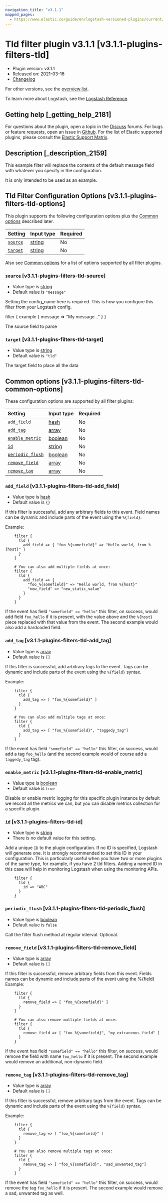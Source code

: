 ```yaml
---
navigation_title: "v3.1.1"
mapped_pages:
  - https://www.elastic.co/guide/en/logstash-versioned-plugins/current/v3.1.1-plugins-filters-tld.html
---
```


# Tld filter plugin v3.1.1 [v3.1.1-plugins-filters-tld]

* Plugin version: v3.1.1
* Released on: 2021-03-16
* [Changelog](https://github.com/logstash-plugins/logstash-filter-tld/blob/v3.1.1/CHANGELOG.md)

For other versions, see the [overview list](filter-tld-index.md).

To learn more about Logstash, see the [Logstash Reference](https://www.elastic.co/guide/en/logstash/current/index.html).

## Getting help [_getting_help_2181]

For questions about the plugin, open a topic in the [Discuss](http://discuss.elastic.co) forums. For bugs or feature requests, open an issue in [Github](https://github.com/logstash-plugins/logstash-filter-tld). For the list of Elastic supported plugins, please consult the [Elastic Support Matrix](https://www.elastic.co/support/matrix#matrix_logstash_plugins).

## Description [_description_2159]

This example filter will replace the contents of the default message field with whatever you specify in the configuration.

It is only intended to be used as an example.

## Tld Filter Configuration Options [v3.1.1-plugins-filters-tld-options]

This plugin supports the following configuration options plus the [Common options](v3-1-1-plugins-filters-tld.md#v3.1.1-plugins-filters-tld-common-options) described later.

| Setting | Input type | Required |
| :- | :- | :- |
| [`source`](v3-1-1-plugins-filters-tld.md#v3.1.1-plugins-filters-tld-source) | [string](/lsr/value-types.md#string) | No |
| [`target`](v3-1-1-plugins-filters-tld.md#v3.1.1-plugins-filters-tld-target) | [string](/lsr/value-types.md#string) | No |

Also see [Common options](v3-1-1-plugins-filters-tld.md#v3.1.1-plugins-filters-tld-common-options) for a list of options supported by all filter plugins.

### `source` [v3.1.1-plugins-filters-tld-source]

* Value type is [string](/lsr/value-types.md#string)
* Default value is `"message"`

Setting the config\_name here is required. This is how you configure this filter from your Logstash config.

filter { example { message ⇒ "My message…" } }

The source field to parse

### `target` [v3.1.1-plugins-filters-tld-target]

* Value type is [string](/lsr/value-types.md#string)
* Default value is `"tld"`

The target field to place all the data

## Common options [v3.1.1-plugins-filters-tld-common-options]

These configuration options are supported by all filter plugins:

| Setting | Input type | Required |
| :- | :- | :- |
| [`add_field`](v3-1-1-plugins-filters-tld.md#v3.1.1-plugins-filters-tld-add_field) | [hash](/lsr/value-types.md#hash) | No |
| [`add_tag`](v3-1-1-plugins-filters-tld.md#v3.1.1-plugins-filters-tld-add_tag) | [array](/lsr/value-types.md#array) | No |
| [`enable_metric`](v3-1-1-plugins-filters-tld.md#v3.1.1-plugins-filters-tld-enable_metric) | [boolean](/lsr/value-types.md#boolean) | No |
| [`id`](v3-1-1-plugins-filters-tld.md#v3.1.1-plugins-filters-tld-id) | [string](/lsr/value-types.md#string) | No |
| [`periodic_flush`](v3-1-1-plugins-filters-tld.md#v3.1.1-plugins-filters-tld-periodic_flush) | [boolean](/lsr/value-types.md#boolean) | No |
| [`remove_field`](v3-1-1-plugins-filters-tld.md#v3.1.1-plugins-filters-tld-remove_field) | [array](/lsr/value-types.md#array) | No |
| [`remove_tag`](v3-1-1-plugins-filters-tld.md#v3.1.1-plugins-filters-tld-remove_tag) | [array](/lsr/value-types.md#array) | No |

### `add_field` [v3.1.1-plugins-filters-tld-add_field]

* Value type is [hash](/lsr/value-types.md#hash)
* Default value is `{}`

If this filter is successful, add any arbitrary fields to this event. Field names can be dynamic and include parts of the event using the `%{field}`.

Example:

```
    filter {
      tld {
        add_field => { "foo_%{somefield}" => "Hello world, from %{host}" }
      }
    }
```

```
    # You can also add multiple fields at once:
    filter {
      tld {
        add_field => {
          "foo_%{somefield}" => "Hello world, from %{host}"
          "new_field" => "new_static_value"
        }
      }
    }
```

If the event has field `"somefield" == "hello"` this filter, on success, would add field `foo_hello` if it is present, with the value above and the `%{host}` piece replaced with that value from the event. The second example would also add a hardcoded field.

### `add_tag` [v3.1.1-plugins-filters-tld-add_tag]

* Value type is [array](/lsr/value-types.md#array)
* Default value is `[]`

If this filter is successful, add arbitrary tags to the event. Tags can be dynamic and include parts of the event using the `%{field}` syntax.

Example:

```
    filter {
      tld {
        add_tag => [ "foo_%{somefield}" ]
      }
    }
```

```
    # You can also add multiple tags at once:
    filter {
      tld {
        add_tag => [ "foo_%{somefield}", "taggedy_tag"]
      }
    }
```

If the event has field `"somefield" == "hello"` this filter, on success, would add a tag `foo_hello` (and the second example would of course add a `taggedy_tag` tag).

### `enable_metric` [v3.1.1-plugins-filters-tld-enable_metric]

* Value type is [boolean](/lsr/value-types.md#boolean)
* Default value is `true`

Disable or enable metric logging for this specific plugin instance by default we record all the metrics we can, but you can disable metrics collection for a specific plugin.

### `id` [v3.1.1-plugins-filters-tld-id]

* Value type is [string](/lsr/value-types.md#string)
* There is no default value for this setting.

Add a unique `ID` to the plugin configuration. If no ID is specified, Logstash will generate one. It is strongly recommended to set this ID in your configuration. This is particularly useful when you have two or more plugins of the same type, for example, if you have 2 tld filters. Adding a named ID in this case will help in monitoring Logstash when using the monitoring APIs.

```
    filter {
      tld {
        id => "ABC"
      }
    }
```

### `periodic_flush` [v3.1.1-plugins-filters-tld-periodic_flush]

* Value type is [boolean](/lsr/value-types.md#boolean)
* Default value is `false`

Call the filter flush method at regular interval. Optional.

### `remove_field` [v3.1.1-plugins-filters-tld-remove_field]

* Value type is [array](/lsr/value-types.md#array)
* Default value is `[]`

If this filter is successful, remove arbitrary fields from this event. Fields names can be dynamic and include parts of the event using the %{field} Example:

```
    filter {
      tld {
        remove_field => [ "foo_%{somefield}" ]
      }
    }
```

```
    # You can also remove multiple fields at once:
    filter {
      tld {
        remove_field => [ "foo_%{somefield}", "my_extraneous_field" ]
      }
    }
```

If the event has field `"somefield" == "hello"` this filter, on success, would remove the field with name `foo_hello` if it is present. The second example would remove an additional, non-dynamic field.

### `remove_tag` [v3.1.1-plugins-filters-tld-remove_tag]

* Value type is [array](/lsr/value-types.md#array)
* Default value is `[]`

If this filter is successful, remove arbitrary tags from the event. Tags can be dynamic and include parts of the event using the `%{field}` syntax.

Example:

```
    filter {
      tld {
        remove_tag => [ "foo_%{somefield}" ]
      }
    }
```

```
    # You can also remove multiple tags at once:
    filter {
      tld {
        remove_tag => [ "foo_%{somefield}", "sad_unwanted_tag"]
      }
    }
```

If the event has field `"somefield" == "hello"` this filter, on success, would remove the tag `foo_hello` if it is present. The second example would remove a sad, unwanted tag as well.
